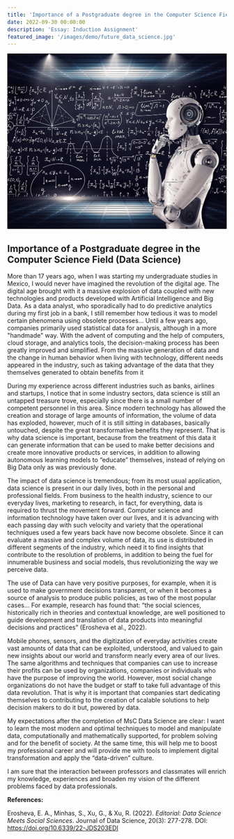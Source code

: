 ```yaml
---
title: 'Importance of a Postgraduate degree in the Computer Science Field (Data Science)'
date: 2022-09-30 00:00:00
description: 'Essay: Induction Assignment'
featured_image: '/images/demo/future_data_science.jpg'
---
```


![](/images/demo/future_data_science.jpg)

## Importance of a Postgraduate degree in the Computer Science Field (Data Science)

More than 17 years ago, when I was starting my undergraduate studies in Mexico, I would never have imagined the revolution of the digital age. 
The digital age brought with it a massive explosion of data coupled with new technologies and products developed with Artificial Intelligence and Big Data. 
As a data analyst, who sporadically had to do predictive analytics during my first job in a bank, I still remember how tedious it was to model certain phenomena using obsolete processes... Until a few years ago, companies primarily used statistical data for analysis, although in a more "handmade" way. With the advent of computing and the help of computers, cloud storage, and analytics tools, the decision-making process has been greatly improved and simplified. 
From the massive generation of data and the change in human behavior when living with technology, different needs appeared in the industry, such as taking advantage of the data that they themselves generated to obtain benefits from it

During my experience across different industries such as banks, airlines and startups, I notice that in some industry sectors, data science is still an untapped treasure trove, especially since there is a small number of competent personnel in this area. Since modern technology has allowed the creation and storage of large amounts of information, the volume of data has exploded, however, much of it is still sitting in databases, basically untouched, despite the great transformative benefits they represent. That is why data science is important, because from the treatment of this data it can generate information that can be used to make better decisions and create more innovative products or services, in addition to allowing autonomous learning models to “educate” themselves, instead of relying on Big Data only as was previously done.

The impact of data science is tremendous; from its most usual application, data science is present in our daily lives, both in the personal and professional fields. From business to the health industry, science to our everyday lives, marketing to research, in fact, for everything, data is required to thrust the movement forward. Computer science and information technology have taken over our lives, and it is advancing with each passing day with such velocity and variety that the operational techniques used a few years back have now become obsolete.
Since it can evaluate a massive and complex volume of data, its use is distributed in different segments of the industry, which need it to find insights that contribute to the resolution of problems, in addition to being the fuel for innumerable business and social models, thus revolutionizing the way we perceive data.

The use of Data can have very positive purposes, for example, when it is used to make government decisions transparent, or when it becomes a source of analysis to produce public policies, as two of the most popular cases… For example, research has found that:  “the social sciences, historically rich in theories and contextual knowledge, are well positioned to guide development and translation of data products into meaningful decisions and practices” (Erosheva et al., 2022).


Mobile phones, sensors, and the digitization of everyday activities create vast amounts of data that can be exploited, understood, and valued to gain new insights about our world and transform nearly every area of our lives. The same algorithms and techniques that companies can use to increase their profits can be used by organizations, companies or individuals who have the purpose of improving the world. 
However, most social change organizations do not have the budget or staff to take full advantage of this data revolution. That is why it is important that companies start dedicating themselves to contributing to the creation of scalable solutions to help decision makers to do it but, powered by data.

My expectations after the completion of MsC Data Science are clear: I want to learn the most modern and optimal techniques to model and manipulate data, computationally and mathematically supported, for problem solving and for the benefit of society. 
At the same time, this will help me to boost my professional career and will provide me with tools to implement digital transformation and apply the “data-driven” culture.

I am sure that the interaction between professors and classmates will enrich my knowledge, experiences and broaden my vision of the different problems faced by data professionals.


**References:**

Erosheva, E. A., Minhas, S., Xu, G., & Xu, R. (2022). _Editorial: Data Science Meets Social Sciences_. Journal of Data Science, 20(3): 277-278. DOI: https://doi.org/10.6339/22-JDS203EDI
